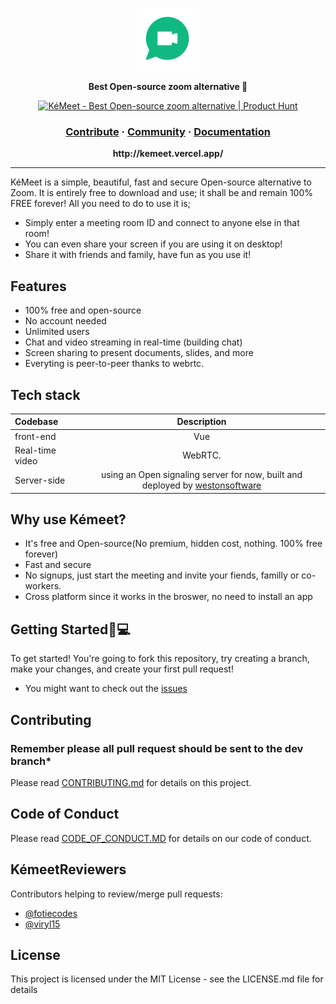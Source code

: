 <p align="center">
    <img height="100" width="100" src="https://raw.githubusercontent.com/FotieMConstant/kemeet/main/other/logo-transparent.png"/>
</p>
<p align="center">
  <strong>Best Open-source zoom alternative 🚀</strong>
</p>
<p align="center">
    <a href="https://www.producthunt.com/posts/kemeet?utm_source=badge-featured&utm_medium=badge&utm_souce=badge-kemeet" target="_blank"><img src="https://api.producthunt.com/widgets/embed-image/v1/featured.svg?post_id=321411&theme=dark" alt="KéMeet - Best Open-source zoom alternative | Product Hunt" style="width: 250px; height: 54px;" width="250" height="54" /></a>

</p>

<h3 align="center">  
  <a href="#">Contribute</a>
  <span> · </span>
  <a href="https://discord.com/invite/DJHntQ8PQr">Community</a>
  <span> · </span>
  <a href="#">Documentation</a>
</h3>

<p align="center"><b>http://kemeet.vercel.app/</b></p>

---

KéMeet is a simple, beautiful, fast and secure Open-source alternative to Zoom. It is entirely free to download and use; it shall be and remain 100% FREE forever!
All you need to do to use it is;

- Simply enter a meeting room ID and connect to anyone else in that room!
- You can even share your screen if you are using it on desktop!
- Share it with friends and family, have fun as you use it!

## Features

- 100% free and open-source
- No account needed
- Unlimited users
- Chat and video streaming in real-time (building chat)
- Screen sharing to present documents, slides, and more
- Everyting is peer-to-peer thanks to webrtc.

## Tech stack

| Codebase        |                                                          Description                                                          |
| :-------------- | :---------------------------------------------------------------------------------------------------------------------------: |
| front-end       |                                                              Vue                                                              |
| Real-time video |                                                            WebRTC.                                                            |
| Server-side     | using an Open signaling server for now, built and deployed by <a href="https://github.com/westonsoftware/">westonsoftware</a> |

## Why use Kémeet?

- It's free and Open-source(No premium, hidden cost, nothing. 100% free forever)
- Fast and secure
- No signups, just start the meeting and invite your fiends, familly or co-workers.
- Cross platform since it works in the broswer, no need to install an app

## Getting Started🚀💻

To get started! You're going to fork this repository, try creating a branch, make your changes, and create your first pull request!

- You might want to check out the <a href="https://github.com/FotieMConstant/kemeet/issues">issues</a>

## Contributing

### Remember please all pull request should be sent to the dev branch\*

Please read [CONTRIBUTING.md](https://github.com/FotieMConstant/kemeet/blob/main/CONTRIBUTING.md) for details on this project.

## Code of Conduct

Please read [CODE_OF_CONDUCT.MD](https://github.com/FotieMConstant/kemeet/blob/main/CODE_OF_CONDUCT.md) for details on our code of conduct.

## KémeetReviewers

Contributors helping to review/merge pull requests:

- [@fotiecodes](https://github.com/FotieMConstant)
- [@viryl15](https://github.com/viryl15)

## License

This project is licensed under the MIT License - see the LICENSE.md file for details

<!-- ## Project setup
```
npm install
```

### Compiles and hot-reloads for development
```
npm run serve
```

### Compiles and minifies for production
```
npm run build
```

### Lints and fixes files
```
npm run lint
```
See [Configuration Reference](https://cli.vuejs.org/config/).
 -->
